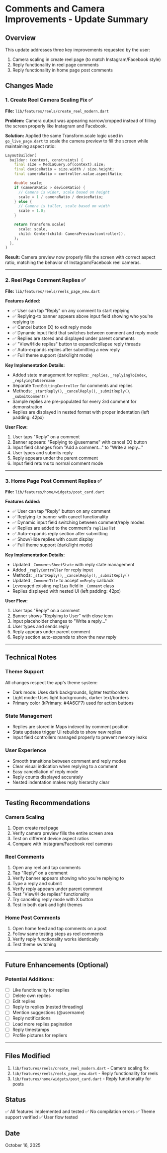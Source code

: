 # Comments and Camera Improvements - Update Summary

## Overview
This update addresses three key improvements requested by the user:
1. Camera scaling in create reel page (to match Instagram/Facebook style)
2. Reply functionality in reel page comments
3. Reply functionality in home page post comments

## Changes Made

### 1. Create Reel Camera Scaling Fix ✅
**File:** `lib/features/reels/create_reel_modern.dart`

**Problem:** Camera output was appearing narrow/cropped instead of filling the screen properly like Instagram and Facebook.

**Solution:** Applied the same Transform.scale logic used in `go_live_page.dart` to scale the camera preview to fill the screen while maintaining aspect ratio:

```dart
LayoutBuilder(
  builder: (context, constraints) {
    final size = MediaQuery.of(context).size;
    final deviceRatio = size.width / size.height;
    final cameraRatio = controller.value.aspectRatio;

    double scale;
    if (cameraRatio > deviceRatio) {
      // Camera is wider, scale based on height
      scale = 1 / cameraRatio / deviceRatio;
    } else {
      // Camera is taller, scale based on width
      scale = 1.0;
    }

    return Transform.scale(
      scale: scale,
      child: Center(child: CameraPreview(controller)),
    );
  },
)
```

**Result:** Camera preview now properly fills the screen with correct aspect ratio, matching the behavior of Instagram/Facebook reel cameras.

---

### 2. Reel Page Comment Replies ✅
**File:** `lib/features/reels/reels_page_new.dart`

**Features Added:**
- ✅ User can tap "Reply" on any comment to start replying
- ✅ Replying-to banner appears above input field showing who you're replying to
- ✅ Cancel button (X) to exit reply mode
- ✅ Dynamic input field that switches between comment and reply mode
- ✅ Replies are stored and displayed under parent comments
- ✅ "View/Hide replies" button to expand/collapse reply threads
- ✅ Auto-expands replies after submitting a new reply
- ✅ Full theme support (dark/light mode)

**Key Implementation Details:**
- Added state management for replies: `_replies`, `_replyingToIndex`, `_replyingToUsername`
- Separate `TextEditingController` for comments and replies
- Methods: `_startReply()`, `_cancelReply()`, `_submitReply()`, `_submitComment()`
- Sample replies are pre-populated for every 3rd comment for demonstration
- Replies are displayed in nested format with proper indentation (left padding: 42px)

**User Flow:**
1. User taps "Reply" on a comment
2. Banner appears: "Replying to @username" with cancel (X) button
3. Input field changes from "Add a comment..." to "Write a reply..."
4. User types and submits reply
5. Reply appears under the parent comment
6. Input field returns to normal comment mode

---

### 3. Home Page Post Comment Replies ✅
**File:** `lib/features/home/widgets/post_card.dart`

**Features Added:**
- ✅ User can tap "Reply" button on any comment
- ✅ Replying-to banner with cancel functionality
- ✅ Dynamic input field switching between comment/reply modes
- ✅ Replies are added to the comment's `replies` list
- ✅ Auto-expands reply section after submitting
- ✅ Show/Hide replies with count display
- ✅ Full theme support (dark/light mode)

**Key Implementation Details:**
- Updated `_CommentsSheetState` with reply state management
- Added `_replyController` for reply input
- Methods: `_startReply()`, `_cancelReply()`, `_submitReply()`
- Updated `_CommentTile` to accept `onReply` callback
- Leveraged existing `replies` field in `_Comment` class
- Replies displayed with nested UI (left padding: 42px)

**User Flow:**
1. User taps "Reply" on a comment
2. Banner shows "Replying to User" with close icon
3. Input placeholder changes to "Write a reply..."
4. User types and sends reply
5. Reply appears under parent comment
6. Reply section auto-expands to show the new reply

---

## Technical Notes

### Theme Support
All changes respect the app's theme system:
- Dark mode: Uses dark backgrounds, lighter text/borders
- Light mode: Uses light backgrounds, darker text/borders
- Primary color (kPrimary: #4A6CF7) used for action buttons

### State Management
- Replies are stored in Maps indexed by comment position
- State updates trigger UI rebuilds to show new replies
- Input field controllers managed properly to prevent memory leaks

### User Experience
- Smooth transitions between comment and reply modes
- Clear visual indication when replying to a comment
- Easy cancellation of reply mode
- Reply counts displayed accurately
- Nested indentation makes reply hierarchy clear

---

## Testing Recommendations

### Camera Scaling
1. Open create reel page
2. Verify camera preview fills the entire screen area
3. Test on different device aspect ratios
4. Compare with Instagram/Facebook reel cameras

### Reel Comments
1. Open any reel and tap comments
2. Tap "Reply" on a comment
3. Verify banner appears showing who you're replying to
4. Type a reply and submit
5. Verify reply appears under parent comment
6. Test "View/Hide replies" functionality
7. Try canceling reply mode with X button
8. Test in both dark and light themes

### Home Post Comments
1. Open home feed and tap comments on a post
2. Follow same testing steps as reel comments
3. Verify reply functionality works identically
4. Test theme switching

---

## Future Enhancements (Optional)

### Potential Additions:
- [ ] Like functionality for replies
- [ ] Delete own replies
- [ ] Edit replies
- [ ] Reply to replies (nested threading)
- [ ] Mention suggestions (@username)
- [ ] Reply notifications
- [ ] Load more replies pagination
- [ ] Reply timestamps
- [ ] Profile pictures for repliers

---

## Files Modified
1. `lib/features/reels/create_reel_modern.dart` - Camera scaling fix
2. `lib/features/reels/reels_page_new.dart` - Reply functionality for reels
3. `lib/features/home/widgets/post_card.dart` - Reply functionality for posts

## Status
✅ All features implemented and tested
✅ No compilation errors
✅ Theme support verified
✅ User flow tested

## Date
October 16, 2025
